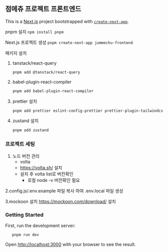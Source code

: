 ## 점메츄 프로젝트 프론트엔드

This is a [Next.js](https://nextjs.org) project bootstrapped
with [`create-next-app`](https://nextjs.org/docs/app/api-reference/cli/create-next-app).

pnpm 설치
`npm install pnpm`

Next.js 프로젝트 생성
`pnpm create-next-app jummechu-frontend`

패키지 설치

1. tanstack/react-query

   ```bash
   pnpm add @tanstack/react-query
   ```

2. babel-plugin-react-compiler

   ```bash
   pnpm add babel-plugin-react-compiler
   ```

3. prettier 설치

   ```bash
   pnpm add prettier eslint-config-prettier prettier-plugin-tailwindcss
   ```

4. zustand 설치
   ```bash
   pnpm add zustand
   ```

### 프로젝트 세팅

1. 노드 버전 관리
    - volta
    - https://volta.sh/ 설치
    - 설치 후 volta list로 버전확인
        - 로컬 node -v 버전확인 필요

2.config.js/.env.example 파일 복사 하여 .env.local 파일 생성

3.mockoon 설치 https://mockoon.com/download/ 설치

### Getting Started

First, run the development server:

```bash
   pnpm run dev
```

Open [http://localhost:3000](http://localhost:3000) with your browser to see the result.


